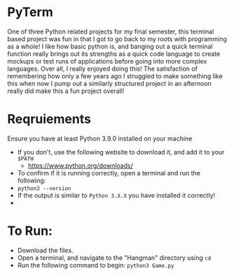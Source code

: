 # PyTerm
One of three Python related projects for my final semester, this terminal based project was fun in that I got to go back to my roots with programming as a whole! I like how basic python is, and banging out a quick terminal function really brings out its strengths as a quick code language to create mockups or test runs of applications before going into more complex languages. Over all, I really enjoyed doing this! The satisfaction of remembering how only a few years ago I struggled to make something like this when now I pump out a similarly structured project in an afternoon really did make this a fun project overall!

# Reqruiements
Ensure you have at least Python 3.9.0 installed on your machine
- If you don't, use the following website to download it, and add it to your `$PATH`
  - https://www.python.org/downloads/
- To confirm if it is running correctly, open a terminal and run the following:
- `python3 --version`
- If the output is similar to `Python 3.X.X` you have installed it correctly!
- 
# To Run:
- Download the files. 
- Open a terminal, and navigate to the "Hangman" directory using `cd`
- Run the following command to begin:
`python3 Game.py`
